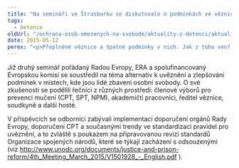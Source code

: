 ```yaml
---
title: "Na semináři ve Štrasburku se diskutovalo o podmínkách ve věznicích"
tags:
  - Detence
oldUrl: "/ochrana-osob-omezenych-na-svobode/aktuality-z-detenci/aktuality-z-detenci-2015/na-seminari-ve-strasburku-se-diskutovalo-o-podminkach-ve-veznicich/"
date: 2015-05-12
perex: "<p>Přeplněné věznice a špatné podmínky v nich. Jak z toho ven? Mohou pomoci alternativy k uvěznění? A jak může veřejný ochránce práv napomoci předcházení špatnému zacházení? Tato témata byla předmětem semináře ve Štrasburku, kterého se 7. a 8. května zúčastnil i zástupce Oddělení dohledu nad omezováním osobní svobody z Kanceláře veřejného ochránce práv.</p>"
---
```


<!-- imported from the old website -->

<p>Již druhý seminář pořádaný Radou Evropy, ERA a spolufinancovaný Evropskou komisí se soustředil na téma alternativ k uvěznění a zlepšování podmínek v místech, kde jsou lidé zbaveni osobní svobody. O své zkušenosti se podělili řečníci z různých prostředí: členové výborů pro prevenci mučení (CPT, SPT, NPM), akademičtí pracovníci, ředitel věznice, soudkyně a další hosté.</p><p>V příspěvcích se odborníci zabývali implementací doporučení orgánů Rady Evropy, doporučení CPT a současnými trendy ve standardizaci pravidel pro uvěznění, a to zvláště s poukazem na připravovanou revizi standardů Organizace spojených národů, které se týkají zacházení s odsouzenými (viz <a title="Otevření do nového okna" href="http://www.unodc.org/documents/justice-and-prison-reform/4th_Meeting_March_2015/V1501928_-_English.pdf" target="_blank">http://www.unodc.org/documents/justice-and-prison-reform/4th_Meeting_March_2015/V1501928_-_English.pdf</a> ).</p>
